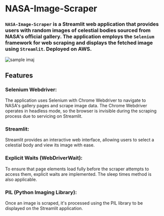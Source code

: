 # NASA-Image-Scraper
### `NASA-Image-Scraper` is a Streamlit web application that provides users with random images of celestial bodies sourced from NASA's official gallery. The application employs the `Selenium` framework for web scraping and displays the fetched image using `Streamlit`. Deployed on AWS.

![sample imaj](https://github.com/nazlicanto/NASA-Image-Scraper/blob/main/imaj/merge.jpg)


## Features

### Selenium Webdriver: 
The application uses Selenium with Chrome Webdriver to navigate to NASA's gallery pages and scrape image data. The Chrome Webdriver operates in headless mode, so the browser is invisible during the scraping process due to servicing on Streamlit. 

### Streamlit: 
Streamlit provides an interactive web interface, allowing users to select a celestial body and view its image with ease.

### Explicit Waits (WebDriverWait): 
To ensure that page elements load fully before the scraper attempts to access them, explicit waits are implemented. The sleep times method is also applicable.


### PIL (Python Imaging Library): 
Once an image is scraped, it's processed using the PIL library to be displayed on the Streamlit application.